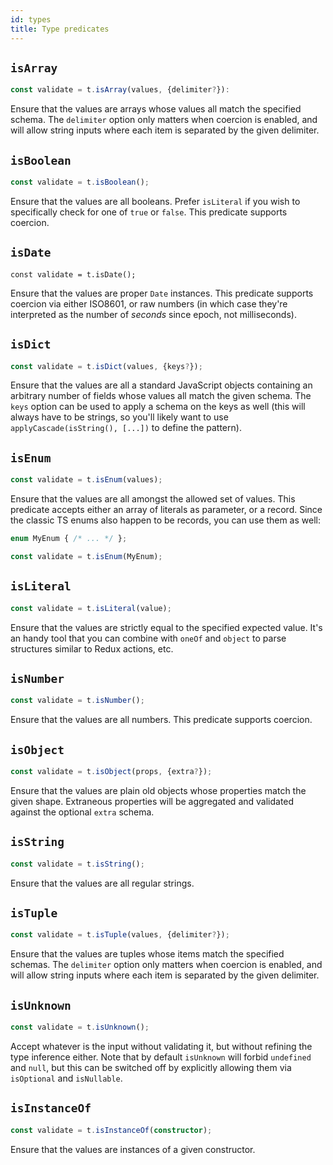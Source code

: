 ```yaml
---
id: types
title: Type predicates
---
```


## `isArray`

```ts
const validate = t.isArray(values, {delimiter?}):
```

Ensure that the values are arrays whose values all match the specified schema. The `delimiter` option only matters when coercion is enabled, and will allow string inputs where each item is separated by the given delimiter.

## `isBoolean`

```ts
const validate = t.isBoolean();
```

Ensure that the values are all booleans. Prefer `isLiteral` if you wish to specifically check for one of `true` or `false`. This predicate supports coercion.

## `isDate`

```
const validate = t.isDate();
```

Ensure that the values are proper `Date` instances. This predicate supports coercion via either ISO8601, or raw numbers (in which case they're interpreted as the number of *seconds* since epoch, not milliseconds).

## `isDict`

```ts
const validate = t.isDict(values, {keys?});
```

Ensure that the values are all a standard JavaScript objects containing an arbitrary number of fields whose values all match the given schema. The `keys` option can be used to apply a schema on the keys as well (this will always have to be strings, so you'll likely want to use `applyCascade(isString(), [...])` to define the pattern).

## `isEnum`

```ts
const validate = t.isEnum(values);
```

Ensure that the values are all amongst the allowed set of values. This predicate accepts either an array of literals as parameter, or a record. Since the classic TS enums also happen to be records, you can use them as well:

```ts
enum MyEnum { /* ... */ };

const validate = t.isEnum(MyEnum);
```

## `isLiteral`

```ts
const validate = t.isLiteral(value);
```

Ensure that the values are strictly equal to the specified expected value. It's an handy tool that you can combine with `oneOf` and `object` to parse structures similar to Redux actions, etc.

## `isNumber`

```ts
const validate = t.isNumber();
```

Ensure that the values are all numbers. This predicate supports coercion.

## `isObject`

```ts
const validate = t.isObject(props, {extra?});
```

Ensure that the values are plain old objects whose properties match the given shape. Extraneous properties will be aggregated and validated against the optional `extra` schema.

## `isString`

```ts
const validate = t.isString();
```

Ensure that the values are all regular strings.

## `isTuple`

```ts
const validate = t.isTuple(values, {delimiter?});
```

Ensure that the values are tuples whose items match the specified schemas. The `delimiter` option only matters when coercion is enabled, and will allow string inputs where each item is separated by the given delimiter.

## `isUnknown`

```ts
const validate = t.isUnknown();
```

Accept whatever is the input without validating it, but without refining the type inference either. Note that by default `isUnknown` will forbid `undefined` and `null`, but this can be switched off by explicitly allowing them via `isOptional` and `isNullable`.

## `isInstanceOf`

```ts
const validate = t.isInstanceOf(constructor);
```

Ensure that the values are instances of a given constructor.
